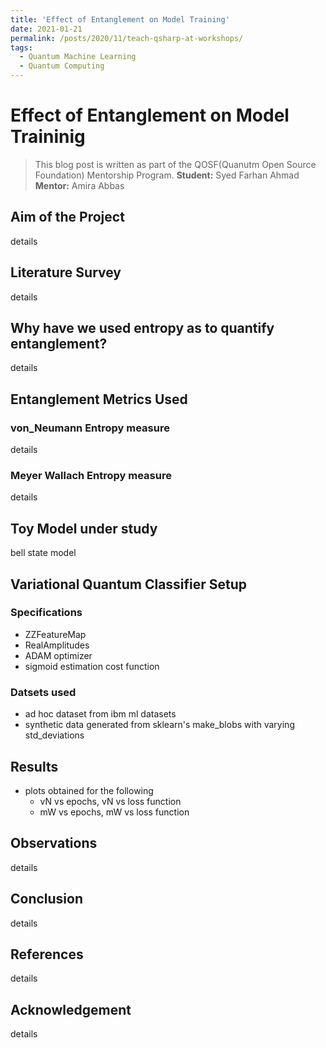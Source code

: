 ```yaml
---
title: 'Effect of Entanglement on Model Training'
date: 2021-01-21
permalink: /posts/2020/11/teach-qsharp-at-workshops/
tags:
  - Quantum Machine Learning
  - Quantum Computing
---
```


# Effect of Entanglement on Model Traininig

> This blog post is written as part of the QOSF(Quanutm Open Source Foundation) Mentorship Program.
> **Student:** Syed Farhan Ahmad
> **Mentor:** Amira Abbas

## Aim of the Project

details

## Literature Survey

details

## Why have we used entropy as to quantify entanglement?

details

## Entanglement Metrics Used

### von_Neumann Entropy measure
details

### Meyer Wallach Entropy measure

details

## Toy Model under study

bell state model

## Variational Quantum Classifier Setup

### Specifications
- ZZFeatureMap
- RealAmplitudes
- ADAM optimizer
- sigmoid estimation cost function
  
### Datsets used
- ad hoc dataset from ibm ml datasets
- synthetic data generated from sklearn's make_blobs with varying std_deviations

## Results

- plots obtained for the following
	- vN vs epochs, vN vs loss function
	- mW vs epochs, mW vs loss function

## Observations

details

## Conclusion
details

## References
details

## Acknowledgement
details